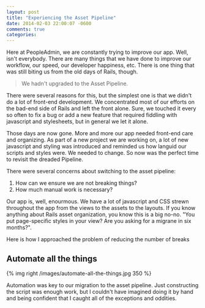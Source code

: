 ```yaml
---
layout: post
title: "Experiencing the Asset Pipeline"
date: 2014-02-03 22:00:07 -0600
comments: true
categories:
---
```


Here at PeopleAdmin, we are constantly trying to improve our app. Well, isn't everybody. There are many things that we have done to improve our workflow, our speed, our developer happiness, etc. There is one thing that was still biting us from the old days of Rails, though.

> We hadn't upgraded to the Asset Pipeline.

There were several reasons for this, but the simplest one is that we didn't do a lot of front-end development. We concentrated most of our efforts on the bad-end side of Rails and left the front alone. Sure, we touched it every so often to fix a bug or add a new feature that required fiddling with javascript and stylesheets, but in general we let it alone.

Those days are now gone. More and more our app needed front-end care and organizing. As part of a new project we are working on, a lot of new javascript and styling was introduced and reminded us how languid our scripts and styles were. We needed to change. So now was the perfect time to revisit the dreaded Pipeline.

There were several concerns about switching to the asset pipeline:

1. How can we ensure we are not breaking things?
2. How much manual work is necessary?

Our app is, well, enourmous. We have a lot of javascript and CSS strewn throughout the app from the views to the assets to the layouts. If you know anything about Rails asset organization, you know this is a big no-no. "You put page-specific styles in your view? Are you asking for a migrane in six months?".

Here is how I approached the problem of reducing the number of breaks

## Automate all the things

{% img right /images/automate-all-the-things.jpg 350 %}

Automation was key to our migration to the asset pipeline. Just constructing the script was enough work, but I couldn't have imagined doing it by hand and being confident that I caught all of the exceptions and oddities.
